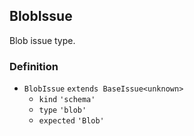 BlobIssue
---------

Blob issue type.

### Definition

*   `BlobIssue` `extends BaseIssue<unknown>`
    *   `kind` `'schema'`
    *   `type` `'blob'`
    *   `expected` `'Blob'`